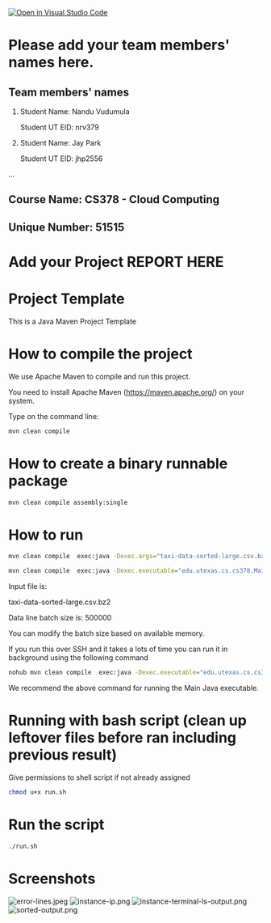 [![Open in Visual Studio Code](https://classroom.github.com/assets/open-in-vscode-f059dc9a6f8d3a56e377f745f24479a46679e63a5d9fe6f495e02850cd0d8118.svg)](https://classroom.github.com/online_ide?assignment_repo_id=6818157&assignment_repo_type=AssignmentRepo)
# Please add your team members' names here. 

## Team members' names 

1. Student Name: Nandu Vudumula

   Student UT EID: nrv379

2. Student Name: Jay Park

   Student UT EID: jhp2556

 ...

##  Course Name: CS378 - Cloud Computing 

##  Unique Number: 51515
    


# Add your Project REPORT HERE 


# Project Template

This is a Java Maven Project Template


# How to compile the project

We use Apache Maven to compile and run this project. 

You need to install Apache Maven (https://maven.apache.org/)  on your system. 

Type on the command line: 

```bash
mvn clean compile
```

# How to create a binary runnable package 


```bash
mvn clean compile assembly:single
```


# How to run

```bash
mvn clean compile  exec:java -Dexec.args="taxi-data-sorted-large.csv.bz2 500000"
```



```bash
mvn clean compile  exec:java -Dexec.executable="edu.utexas.cs.cs378.Main" -DargLine="-Xmx2g" -Dexec.args="taxi-data-sorted-large.csv.bz2 1000000"
```


Input file is: 

taxi-data-sorted-large.csv.bz2 

Data line batch size is: 500000

You can modify the batch size based on available memory.


If you run this over SSH and it takes a lots of time you can run it in background using the following command

```bash
nohub mvn clean compile  exec:java -Dexec.executable="edu.utexas.cs.cs378.Main" -DargLine="-Xmx2g" -Dexec.args="taxi-data-sorted-large.csv.bz2  500000" 
```

We recommend the above command for running the Main Java executable. 


# Running with bash script (clean up leftover files before ran including previous result)

Give permissions to shell script if not already assigned

```bash
chmod u+x run.sh
```

# Run the script

```bash
./run.sh
```

# Screenshots

![error-lines.jpeg](https://github.com/utacs/cs378-cloud-computing-a1-nanduv33/blob/main/error-lines.jpeg)
![instance-ip.png](https://github.com/utacs/cs378-cloud-computing-a1-nanduv33/blob/main/instance-ip.png)
![instance-terminal-ls-output.png](https://github.com/utacs/cs378-cloud-computing-a1-nanduv33/blob/main/instance-terminal-ls-output.png)
![sorted-output.png](https://github.com/utacs/cs378-cloud-computing-a1-nanduv33/blob/main/sorted-output.png)









